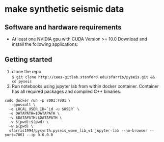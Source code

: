 # make synthetic seismic data 

## Software and hardware requirements
* At least one NVIDIA gpu with CUDA Version >= 10.0
Download and install the following applications:
## Getting started
1. clone the repo.<br>
  `$ git clone http://cees-gitlab.stanford.edu/sfarris/pyseis.git && cd pyseis`
2. Run notebooks using jupyter lab from within docker container. Container has all required packages and compiled C++ binaries.
```console
sudo docker run -p 7001:7001 \
  --gpus=all \
  -e LOCAL_USER_ID=`id -u $USER` \
  -e DATAPATH=$DATAPATH \
  -v $DATAPATH:$DATAPATH \
  -v $(pwd):$(pwd) \
  -w $(pwd) \
  sfarris1994/pysynth:pyseis_wave_lib_v1 jupyter-lab --no-browser --port=7001 --ip 0.0.0.0
```
